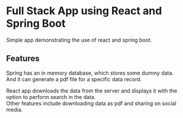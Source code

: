 # Full Stack App using React and Spring Boot #   
Simple app demonstrating the use of react and spring boot.       

## Features ##     
Spring has an in memory database, which stores some dummy data.      
And it can generate a pdf file for a specific data record.           
             
React app downloads the data from the server and displays it with the option to perform search in the data.          
Other features include downloading data as pdf and sharing on social media.
